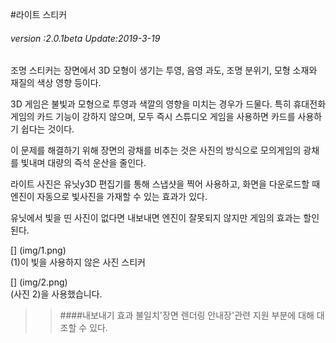 #라이트 스티커

###### *version :2.0.1beta   Update:2019-3-19*

조명 스티커는 장면에서 3D 모형이 생기는 투영, 음영 과도, 조명 분위기, 모형 소재와 재질의 색상 영향 등이다.

3D 게임은 불빛과 모형으로 투영과 색깔의 영향을 미치는 경우가 드물다. 특히 휴대전화 게임의 카드 기능이 강하지 않으며, 모두 즉시 스튜디오 게임을 사용하면 카드를 사용하기 쉽다는 것이다.

이 문제를 해결하기 위해 장면의 광채를 비추는 것은 사진의 방식으로 모의게임의 광채를 빛내며 대량의 즉석 운산을 줄인다.

라이트 사진은 유닛y3D 편집기를 통해 스냅샷을 찍어 사용하고, 화면을 다운로드할 때 엔진이 자동으로 빛사진을 가재할 수 있는 효과가 있다.

유닛에서 빛을 띤 사진이 없다면 내보내면 엔진이 잘못되지 않지만 게임의 효과는 할인된다.

[] (img/1.png)<br>(1)이 빛을 사용하지 않은 사진 스티커

[] (img/2.png)<br>(사진 2)을 사용했습니다.

>>####내보내기 효과 불일치'장면 렌더링 안내장'관련 지원 부분에 대해 대조할 수 있다.